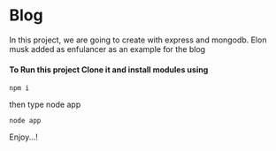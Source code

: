 # Blog
In this project, we are going to create  with express and mongodb.
Elon musk added as enfulancer as an example for the blog
#### To Run this project Clone it and install modules using
```
npm i
```

then type node app 
```
node app
```

Enjoy...!
